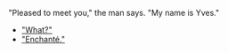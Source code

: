 "Pleased to meet you," the man says. "My name is Yves."

- ["What?"](name-details.md)
- ["Enchanté."](french.md)
